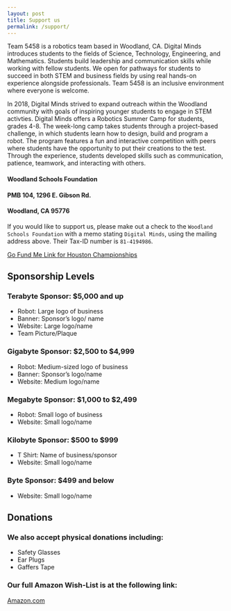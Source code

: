 ```yaml
---
layout: post
title: Support us
permalink: /support/
---
```


Team 5458 is a robotics team based in Woodland, CA. Digital Minds introduces students to the fields of Science, Technology, Engineering, and Mathematics. Students build leadership and communication skills while working with fellow students. We open for pathways for students to succeed in both STEM and business fields by using real hands-on experience alongside professionals. Team 5458 is an inclusive environment where everyone is welcome.

In 2018, Digital Minds strived to expand outreach within the Woodland community with goals of inspiring younger students to engage in STEM activties. Digital Minds offers a Robotics Summer Camp for students, grades 4-8. The week-long camp takes students through a project-based challenge, in which students learn how to design, build and program a robot. The program features a fun and interactive competition with peers where students have the opportunity to put their creations to the test. Through the experience, students developed skills such as communication, patience, teamwork, and interacting with others.

#### Woodland Schools Foundation
#### PMB 104, 1296 E. Gibson Rd.
#### Woodland, CA 95776

If you would like to support us, please make out a check to the `Woodland Schools Foundation` with a memo stating `Digital Minds`, using the mailing address above. Their Tax-ID number is `81-4194986`.

[Go Fund Me Link for Houston Championships](https://www.gofundme.com/f/team-5458-first-robotics-world-championships?utm_campaign=p_cf+share-flow-1&utm_medium=copy_link&utm_source=customer)

## Sponsorship Levels

### Terabyte Sponsor: $5,000 and up

- Robot: Large logo of business
- Banner: Sponsor’s logo/ name
- Website: Large logo/name
- Team Picture/Plaque

### Gigabyte Sponsor: $2,500 to $4,999

- Robot: Medium-sized logo of business
- Banner: Sponsor’s logo/name
- Website: Medium logo/name

### Megabyte Sponsor: $1,000 to $2,499

- Robot: Small logo of business
- Website: Small logo/name

### Kilobyte Sponsor: $500 to $999

- T Shirt: Name of business/sponsor
- Website: Small logo/name

### Byte Sponsor: $499 and below

- Website: Small logo/name

## Donations

### We also accept physical donations including:

- Safety Glasses 
- Ear Plugs
- Gaffers Tape

### Our full Amazon Wish-List is at the following link: 

[Amazon.com](https://www.amazon.com/hz/wishlist/ls/2U1PPZ8LKOBZI/ref=hz_ls_biz_ex?pldnSite=1)
